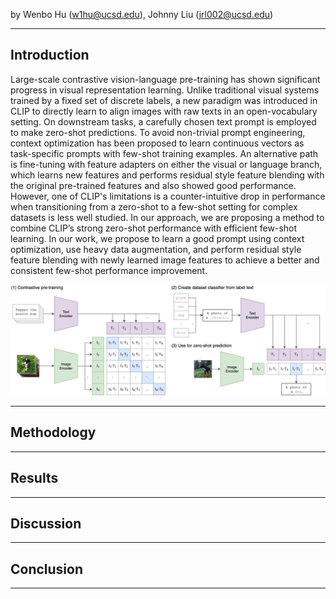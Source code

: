 by Wenbo Hu (w1hu@ucsd.edu), Johnny Liu (jrl002@ucsd.edu)

---

## Introduction

Large-scale contrastive vision-language pre-training has shown significant progress in visual representation learning. Unlike traditional visual systems trained by a fixed set of discrete labels, a new paradigm was introduced in CLIP to directly learn to align images with raw texts in an open-vocabulary setting. On downstream tasks, a carefully chosen text prompt is employed to make zero-shot predictions. To avoid non-trivial prompt engineering, context optimization has been proposed to learn continuous vectors as task-specific prompts with few-shot training examples. An alternative path is fine-tuning with feature adapters on either the visual or language branch, which learns new features and performs residual style feature blending with the original pre-trained features and also showed good performance. However, one of CLIP's limitations is a counter-intuitive drop in performance when transitioning from a zero-shot to a few-shot setting for complex datasets is less well studied. In our approach, we are proposing a method to combine CLIP’s strong zero-shot performance with efficient few-shot learning. In our work, we propose to learn a good prompt using context optimization, use heavy data augmentation, and perform residual style feature blending with newly learned image features to achieve a better and consistent few-shot performance improvement.

![CLIP Architecture](assets/clip.png)

---

## Methodology 


---

## Results


---

## Discussion


---

## Conclusion

---
